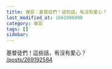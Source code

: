 ```yaml
---
title: 複習：基督徒們！這些話，有沒有愛心？
last_modified_at: 1661086800
category: 複習
tags: []
sidebar: 
---
```


<p>基督徒們！這些話，有沒有愛心？<br/>
<a href="/posts/269192584" target="_blank">/posts/269192584</a></p>
<p> </p>
